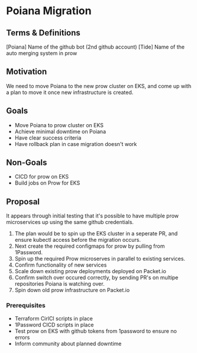 # Poiana Migration

## Terms & Definitions

[Poiana] Name of the github bot (2nd github account)
[Tide] Name of the auto merging system in prow

## Motivation

We need to move Poiana to the new prow cluster on EKS, and come up with a plan to move it once new infrastructure is created. 

## Goals

- Move Poiana to prow cluster on EKS
- Achieve minimal downtime on Poiana
- Have clear success criteria
- Have rollback plan in case migration doesn't work

## Non-Goals

- CICD for prow on EKS
- Build jobs on Prow for EKS

## Proposal

It appears through initial testing that it's possible to have multiple prow microservices up using the same github credentials. 

1. The plan would be to spin up the EKS cluster in a seperate PR, and ensure kubectl access before the migration occurs. 
2. Next create the required configmaps for prow by pulling from 1Password.
3. Spin up the required Prow microserves in parallel to existing services.
4. Confirm functionality of new services
5. Scale down existing prow deployments deployed on Packet.io
6. Confirm switch over occured correctly, by sending PR's on multipe repositories Poiana is watching over.
7. Spin down old prow infrastructure on Packet.io

### Prerequisites

- Terraform CirlCI scripts in place
- 1Password CICD scripts in place
- Test prow on EKS with github tokens from 1password to ensure no errors
- Inform community about planned downtime
